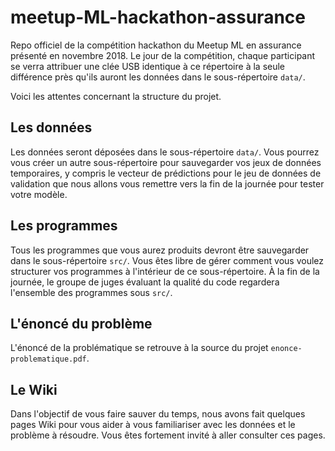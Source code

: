 # meetup-ML-hackathon-assurance
Repo officiel de la compétition hackathon du Meetup ML en assurance présenté en novembre 2018. Le jour de la compétition, chaque participant se verra attribuer une clée USB identique à ce répertoire à la seule différence près qu'ils auront les données dans le sous-répertoire `data/`.

Voici les attentes concernant la structure du projet.

## Les données

Les données seront déposées dans le sous-répertoire `data/`. Vous pourrez vous créer un autre sous-répertoire pour sauvegarder vos jeux de données temporaires, y compris le vecteur de prédictions pour le jeu de données de validation que nous allons vous remettre vers la fin de la journée pour tester votre modèle.

## Les programmes

Tous les programmes que vous aurez produits devront être sauvegarder dans le sous-répertoire `src/`. Vous êtes libre de gérer comment vous voulez structurer vos programmes à l'intérieur de ce sous-répertoire. À la fin de la journée, le groupe de juges évaluant la qualité du code regardera l'ensemble des programmes sous `src/`.

## L'énoncé du problème

L'énoncé de la problématique se retrouve à la source du projet `enonce-problematique.pdf`.

## Le Wiki

Dans l'objectif de vous faire sauver du temps, nous avons fait quelques pages Wiki pour vous aider à vous familiariser avec les données et le problème à résoudre. Vous êtes fortement invité à aller consulter ces pages.

